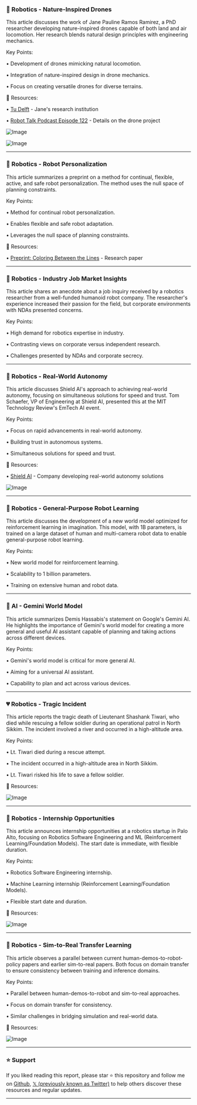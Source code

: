 ### 🤖 Robotics - Nature-Inspired Drones

This article discusses the work of Jane Pauline Ramos Ramirez, a PhD researcher developing nature-inspired drones capable of both land and air locomotion.  Her research blends natural design principles with engineering mechanics.

Key Points:

• Development of drones mimicking natural locomotion.


• Integration of nature-inspired design in drone mechanics.


• Focus on creating versatile drones for diverse terrains.


🔗 Resources:

• [Tu Delft](https://x.com/tudelft) -  Jane's research institution


• [Robot Talk Podcast Episode 122](https://x.com/RobotTalkPod/status/1925873216670556213) -  Details on the drone project


![Image](https://pbs.twimg.com/media/GreLp02WcAArg95?format=jpg&name=small)

![Image](https://pbs.twimg.com/media/GroT9T2WQAAvZIM?format=jpg&name=small)


---
### 🤖 Robotics - Robot Personalization

This article summarizes a preprint on a method for continual, flexible, active, and safe robot personalization. The method uses the null space of planning constraints.

Key Points:

•  Method for continual robot personalization.


•  Enables flexible and safe robot adaptation.


•  Leverages the null space of planning constraints.


🔗 Resources:

• [Preprint: Coloring Between the Lines](https://x.com/tomssilver/status/1925886060736774463) -  Research paper


---
### 🤖 Robotics - Industry Job Market Insights

This article shares an anecdote about a job inquiry received by a robotics researcher from a well-funded humanoid robot company.  The researcher's experience increased their passion for the field, but corporate environments with NDAs presented concerns.

Key Points:

•  High demand for robotics expertise in industry.


•  Contrasting views on corporate versus independent research.


•  Challenges presented by NDAs and corporate secrecy.



---
### 🚀 Robotics - Real-World Autonomy

This article discusses Shield AI's approach to achieving real-world autonomy, focusing on simultaneous solutions for speed and trust.  Tom Schaefer, VP of Engineering at Shield AI, presented this at the MIT Technology Review's EmTech AI event.

Key Points:

•  Focus on rapid advancements in real-world autonomy.


•  Building trust in autonomous systems.


•  Simultaneous solutions for speed and trust.


🔗 Resources:

• [Shield AI](https://x.com/shieldaitech/status/1925983558222381211) - Company developing real-world autonomy solutions


![Image](https://pbs.twimg.com/amplify_video_thumb/1925983133221941248/img/12qXuDQtOGscOHfF.jpg)

---
### 🤖 Robotics - General-Purpose Robot Learning

This article discusses the development of a new world model optimized for reinforcement learning in imagination.  This model, with 1B parameters, is trained on a large dataset of human and multi-camera robot data to enable general-purpose robot learning.

Key Points:

•  New world model for reinforcement learning.


•  Scalability to 1 billion parameters.


•  Training on extensive human and robot data.



---
### 🤖 AI - Gemini World Model

This article summarizes Demis Hassabis's statement on Google's Gemini AI.  He highlights the importance of Gemini's world model for creating a more general and useful AI assistant capable of planning and taking actions across different devices.

Key Points:

•  Gemini's world model is critical for more general AI.


•  Aiming for a universal AI assistant.


•  Capability to plan and act across various devices.



---
### 💔 Robotics - Tragic Incident

This article reports the tragic death of Lieutenant Shashank Tiwari, who died while rescuing a fellow soldier during an operational patrol in North Sikkim.  The incident involved a river and occurred in a high-altitude area.

Key Points:

•  Lt. Tiwari died during a rescue attempt.


•  The incident occurred in a high-altitude area in North Sikkim.


•  Lt. Tiwari risked his life to save a fellow soldier.



🔗 Resources:

![Image](https://pbs.twimg.com/media/Grj41p7XoAAD4gQ?format=jpg&name=360x360)


---
### 🚀 Robotics - Internship Opportunities

This article announces internship opportunities at a robotics startup in Palo Alto, focusing on Robotics Software Engineering and ML (Reinforcement Learning/Foundation Models).  The start date is immediate, with flexible duration.

Key Points:

•  Robotics Software Engineering internship.


•  Machine Learning internship (Reinforcement Learning/Foundation Models).


•  Flexible start date and duration.


🔗 Resources:

![Image](https://pbs.twimg.com/amplify_video_thumb/1917677964810149889/img/OQE9YxBEOdDA8MZt.jpg)


---
### 🤖 Robotics - Sim-to-Real Transfer Learning

This article observes a parallel between current human-demos-to-robot-policy papers and earlier sim-to-real papers.  Both focus on domain transfer to ensure consistency between training and inference domains.

Key Points:

•  Parallel between human-demos-to-robot and sim-to-real approaches.


•  Focus on domain transfer for consistency.


•  Similar challenges in bridging simulation and real-world data.


🔗 Resources:

![Image](https://pbs.twimg.com/amplify_video_thumb/1925839928715288576/img/4ZhDdwkds9rPIyGb.jpg)


---

### ⭐️ Support

If you liked reading this report, please star ⭐️ this repository and follow me on [Github](https://github.com/Drix10), [𝕏 (previously known as Twitter)](https://x.com/DRIX_10_) to help others discover these resources and regular updates.

---